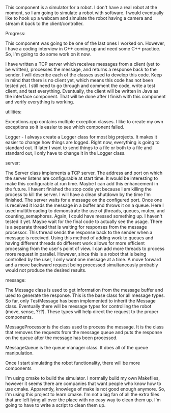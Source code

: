This component is a simulator for a robot.  I don't have a real robot at the moment, so I am going to simulate a robot with software.  I would eventually like to hook up a webcam and simulate the robot having a camera and stream it back to the client/controller.

Progress:

This component was going to be one of the last ones I worked on.  However, I have a coding interview in C++ coming up and need some C++ practice.  So, I'm going to do some work on it now.

I have written a TCP server which receives messages from a client (yet to be written), processes the message, and returns a response back to the sender.  I will describe each of the classes used to develop this code.  Keep in mind that there is no client yet, which means this code has not been tested yet.  I still need to go through and comment the code, write a test client, and test everything.  Eventually, the client will be written in Java as the interface component.  That will be done after I finish with this component and verify everything is working.

utilities:

Exceptions.cpp contains multiple exception classes.  I like to create my own exceptions so it is easier to see which component failed.

Logger - I always create a Logger class for most big projects.  It makes it easier to change how things are logged.  Right now, everything is going to standard out.  If later I want to send things to a file or both to a file and standard out, I only have to change it in the Logger class.


server:

The Server class implements a TCP server.  The address and port on which the server listens are configurable at start time.  It would be interesting to make this configurable at run time.  Maybe I can add this enhancement in the future.  I havent finished the stop code yet because I am killing the process to kill the server.  I will have a clean shutdown by the time I'm finished.  The server waits for a message on the configured port.  Once one is received it loads the message in a buffer and throws it on a queue.  Here I used multithreading to demonstrate the use of jthreads, queues, mutex, and counting_semaphores.  Again, I could have messed something up.  I haven't tested it yet.  Maybe wait for the final code to actually see the usage.  There is a separate thread that is waiting for responses from the message processor.  This thread sends the response back to the sender when a message is received.  Using this method of adding work to queues and having different threads do different work allows for more efficient processing from the user's point of view.  I can add more threads to process more request in parallel.  However, since this is a robot that is being controlled by the user, I only want one message at a time.  A move forward and a move backward request being processed simultaneously probably would not produce the desired results.

message:

The Message class is used to get information from the message buffer and used to generate the response.  This is the base class for all message types.  So far, only TestMessage has been implemented to inherit the Message class.  Eventually there will be message types for controlling the robot (move, sense, ???).  These types will help direct the request to the proper components.

MessageProcessor is the class used to process the message.  It is the class that removes the requests from the message queue and puts the response on the queue after the message has been processed.

MessageQueue is the queue manager class.  It does all of the queue manipulation.


Once I start simulating the robot functionality, there will be more components

I'm using cmake to build the simulator.  I normally build my own Makefiles, however it seems there are companies that want people who know how to use cmake.  Apparently, knowlege of make is not good enough anymore.  So, I'm using this project to learn cmake.  I'm not a big fan of all the extra files that are left lying all over the place with no easy way to clean them up.  I'm going to have to write a script to clean them up.
